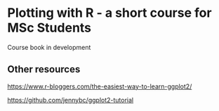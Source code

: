 # Plotting with R - a short course for MSc Students

Course book in development

## Other resources

https://www.r-bloggers.com/the-easiest-way-to-learn-ggplot2/

https://github.com/jennybc/ggplot2-tutorial

